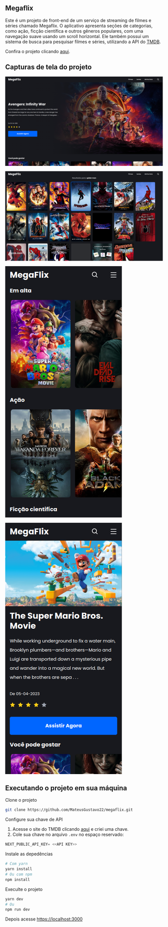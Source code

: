 ## Megaflix
Este é um projeto de front-end de um serviço de streaming de filmes e séries chamado Megaflix. O aplicativo apresenta seções de categorias, como ação, ficção científica e outros gêneros populares, com uma navegação suave usando um scroll horizontal. Ele também possui um sistema de busca para pesquisar filmes e séries, utilizando a API do [TMDB](https://developer.themoviedb.org/docs).

Confira o projeto clicando [aqui](https://megaflix-gamma.vercel.app/).

## Capturas de tela do projeto

![Screenshot](https://github.com/MateusGustavo22/megaflix/blob/main/public/screenshot/print02.png)

![Screenshot](https://github.com/MateusGustavo22/megaflix/blob/main/public/screenshot/print01.png)

![Screenshot](https://github.com/MateusGustavo22/megaflix/blob/main/public/screenshot/mobile01.png)

![Screenshot](https://github.com/MateusGustavo22/megaflix/blob/main/public/screenshot/mobile02.png)

## Executando o projeto em sua máquina

Clone o projeto
```bash
git clone https://github.com/MateusGustavo22/megaflix.git
```
Configure sua chave de API
1. Acesse o site do TMDB clicando [aqui](https://developer.themoviedb.org/docs) e criei uma chave.
2. Cole sua chave no arquivo `.env` no espaço reservado:
```javascript
NEXT_PUBLIC_API_KEY= <<API KEY>>
```

Instale as depedências
```bash
# Com yarn
yarn install
# Ou com npm
npm install
```
Execulte o projeto
```bash
yarn dev
# Ou
npm run dev
```
Depois acesse [https://localhost:3000](https://localhost:3000)
